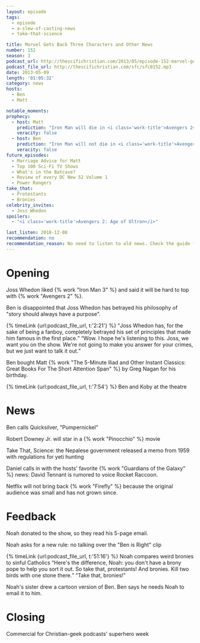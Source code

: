 ```yaml
---
layout: episode
tags:
  - episode
  - a-slew-of-casting-news
  - take-that-science

title: Marvel Gets Back Three Characters and Other News
number: 152
season: 3
podcast_url: http://thescifichristian.com/2013/05/episode-152-marvel-gets-back-three-characters-and-other-news/
podcast_file_url: http://thescifichristian.com/sfc/sfc0152.mp3
date: 2013-05-09
length: '01:05:32'
category: news
hosts:
  - Ben
  - Matt

notable_moments:
prophecy:
  - host: Matt
    prediction: "Iron Man will die in <i class='work-title'>Avengers 2</i>"
    veracity: false
  - host: Ben
    prediction: "Iron Man will not die in <i class='work-title'>Avengers 2</i> but it will be his send-off"
    veracity: false
future_episodes:
  - Marriage Advice for Matt 
  - Top 100 Sci-Fi TV Shows
  - What's in the Batcave?
  - Review of every DC New 52 Volume 1
  - Power Rangers
take_that:
  - Protestants
  - Bronies
celebrity_invites: 
  - Joss Whedon
spoilers: 
  - "<i class='work-title'>Avengers 2: Age of Ultron</i>"

last_listen: 2018-12-08
recommendation: no
recommendation_reason: No need to listen to old news. Check the guide for what's interesting in hindsight.
---
```

# Opening
Joss Whedon liked {% work "Iron Man 3" %} and said it will be hard to top with {% work "Avengers 2" %}.

Ben is disappointed that Joss Whedon has betrayed his philosophy of "story should always have a purpose".

<div class="quote">
  {% timeLink {url:podcast_file_url, t:'2:21'} %}
  <q class="ben">Joss Whedon has, for the sake of being a fanboy, completely betrayed his set of principles that made him famous in the first place.</q>
  <q class="matt">Wow. I hope he's listening to this. Joss, we want you on the show. We're not going to make you answer for your crimes, but we just want to talk it out.</q>
</div>

Ben bought Matt {% work "The 5-Minute Iliad and Other Instant Classics: Great Books For The Short Attention Span" %} by Greg Nagan for his birthday.

{% timeLink {url:podcast_file_url, t:'7:54'} %} Ben and Koby at the theatre



# News 
Ben calls Quicksilver, "Pumpernickel"

Robert Downey Jr. will star in a {% work "Pinocchio" %} movie

Take That, Science: the Nepalese government released a memo from 1959 with regulations for yeti hunting

Daniel calls in with the hosts' favorite {% work "Guardians of the Galaxy" %} news: David Tennant is rumored to voice Rocket Raccoon.

Netflix will not bring back {% work "Firefly" %} because the original audience was small and has not grown since.



# Feedback

Noah donated to the show, so they read his 5-page email.

Noah asks for a new rule: no talking over the "Ben is Right" clip

<div class="quote">
  {% timeLink {url:podcast_file_url, t:'51:16'} %}
  <span class="quote-context is-size-6">Noah compares weird bronies to sinful Catholics</span>
  <q class="ben">Here's the difference, Noah: you don't have a brony pope to help you sort it out. So take that, protestants! And bronies. Kill two birds with one stone there.</q>
  <q class="matt">Take that, bronies!</q>
</div>

Noah's sister drew a cartoon version of Ben. Ben says he needs Noah to email it to him. 



# Closing
Commercial for Christian-geek podcasts' superhero week